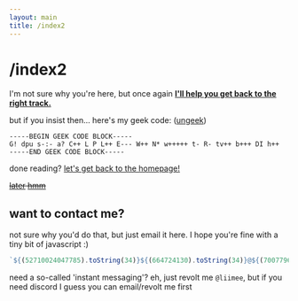 ```yaml
---
layout: main
title: /index2
---
```


# /index2

I'm not sure why you're here, but once again **[I'll help you get back to the right track.](https://electo.gq)**

but if you insist then... here's my geek code: ([ungeek](http://www.joereiss.net/geek/ungeek.cgi?code=-----BEGIN%20GEEK%20CODE%20BLOCK-----%0AG!%20dpu%20s-%3A-%20a%3F%20C%2B%2B%20L%20P%20L%2B%2B%20E---%20W%2B%2B%20N*%20w%2B%2B%2B%2B%2B%20t-%20R-%20tv%2B%2B%20b%2B%2B%2B%20DI%20h%2B%2B%0A-----END%20GEEK%20CODE%20BLOCK-----))
```
-----BEGIN GEEK CODE BLOCK-----
G! dpu s-:- a? C++ L P L++ E--- W++ N* w+++++ t- R- tv++ b+++ DI h++
-----END GEEK CODE BLOCK-----
```

done reading? [let's get back to the homepage!](https://electo.gq)

~~<a href="/later">later</a> <a href="/hmm">hmm</a>~~

## want to contact me?

not sure why you'd do that, but just email it here. I hope you're fine with a tiny bit of javascript :)

```js
`${(52710024047785).toString(34)}${(664724130).toString(34)}@${(700779688).toString(34)}.email`
```

need a so-called 'instant messaging'? eh, just revolt me `@liimee`, but if you need discord I guess you can email/revolt me first